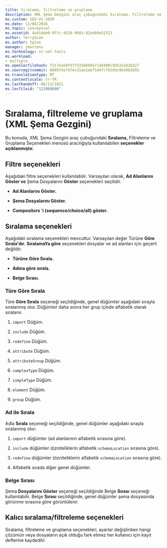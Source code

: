 ```yaml
---
title: Sıralama, filtreleme ve gruplama
description: XML Şema Gezgini araç çubuğundaki Sıralama, Filtreleme ve Gruplama Seçenekleri menüsünden kullanılabilen seçenekler hakkında bilgi öğrenin.
ms.custom: SEO-VS-2020
ms.date: 11/04/2016
ms.topic: conceptual
ms.assetid: 4a914de0-9ffc-4526-9603-92e460e52513
author: TerryGLee
ms.author: tglee
manager: jmartens
ms.technology: vs-xml-tools
ms.workload:
- multiple
ms.openlocfilehash: f317ea59fd7f3318669a71d4480c5b53a182b327
ms.sourcegitcommit: 68897da7d74c31ae1ebf5d47c7b5ddc9b108265b
ms.translationtype: MT
ms.contentlocale: tr-TR
ms.lasthandoff: 08/13/2021
ms.locfileid: "122098690"
---
```

# <a name="sorting-filtering-and-grouping-xml-schema-explorer"></a>Sıralama, filtreleme ve gruplama (XML Şema Gezgini)

Bu konuda, XML Şema Gezgini araç çubuğundaki **Sıralama,** Filtreleme ve Gruplama Seçenekleri menüsü aracılığıyla kullanılabilen **seçenekler açıklanmıştır.**

## <a name="filter-options"></a>Filtre seçenekleri

Aşağıdaki filtre seçenekleri kullanılabilir. Varsayılan olarak, **Ad Alanlarını Göster ve** Şema Dosyalarını **Göster** seçenekleri seçilidir.

- **Ad Alanlarını Göster.**

- **Şema Dosyalarını Göster.**

- **Compositors 'i (sequence/choice/all) göster.**

## <a name="sorting-options"></a>Sıralama seçenekleri

Aşağıdaki sıralama seçenekleri mevcuttur. Varsayılan değer Türüne **Göre Sırala'dır.** **SıralamaYa göre** seçenekleri dosyalar ve ad alanları için geçerli değildir.

- **Türüne Göre Sırala.**

- **Adına göre sırala.**

- **Belge Sırası.**

### <a name="sort-by-type"></a>Türe Göre Sırala

Türe **Göre Sırala** seçeneği seçildiğinde, genel düğümler aşağıdaki sırayla sıralanmış olur. Düğümler daha sonra her grup içinde alfabetik olarak sıralanır.

1. `import` Düğüm.

2. `include` Düğüm.

3. `redefine` Düğüm.

4. `attribute` Düğüm.

5. `attributeGroup` Düğüm.

6. `complexType` Düğüm.

7. `simpleType` Düğüm.

8. `element` Düğüm.

9. `group` Düğüm.

### <a name="sort-by-name"></a>Ad ile Sırala

Adla **Sırala** seçeneği seçildiğinde, genel düğümler aşağıdaki sırayla sıralanmış olur:

1. `import` düğümler (ad alanlarının alfabetik sırasına göre).

2. `include` düğümler (özniteliklerin alfabetik `schemaLocation` sırasına göre).

3. `redefine` düğümler (özniteliklerin alfabetik `schemaLocation` sırasına göre).

4. Alfabetik sırada diğer genel düğümler.

### <a name="document-order"></a>Belge Sırası

Şema **Dosyalarını Göster** seçeneği seçildiğinde Belge **Sırası** seçeneği kullanılabilir. Belge **Sırası** seçildiğinde, genel düğümler şema dosyasında görünme sırasına göre görüntülenir.

## <a name="persisting-sortfilter-options"></a>Kalıcı sıralama/filtreleme seçenekleri

Sıralama, filtreleme ve gruplama seçenekleri, ayarlar değiştiriken hangi çözümün veya dosyaların açık olduğu fark etmez her kullanıcı için kayıt defterine kaydedilir.
